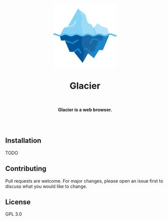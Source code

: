 <div align="center">
  <img src="images/icon.png" alt="Logo" height="200">
  <h1>Glacier</h1>
  <br>
  <p><b>Glacier is a web browser.</b></p>
  <!--
  <a href="https://matrix.to/#/#glacier:matrix.org"><img src="https://img.shields.io/matrix/glacier:matrix.org.svg"></a>
  <a href="Our website once we get one">Website.</a>
  -->
  <br><br>
</div>

## Installation

TODO

## Contributing

Pull requests are welcome. For major changes, please open an issue first
to discuss what you would like to change.

## License

GPL 3.0
